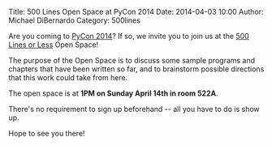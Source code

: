 Title: 500 Lines Open Space at PyCon 2014
Date: 2014-04-03 10:00
Author: Michael DiBernardo
Category: 500lines

Are you coming to [PyCon 2014](http://pycon.us)? If so, we invite you to join
us at the [500 Lines or Less](https://github.com/aosabook/500lines) Open Space!

The purpose of the Open Space is to discuss some sample programs and chapters
that have been written so far, and to brainstorm possible directions that this
work could take from here. 

The open space is at __1PM on Sunday April 14th in room 522A__.

There's no requirement to sign up beforehand -- all you have to do is show up.

Hope to see you there!

